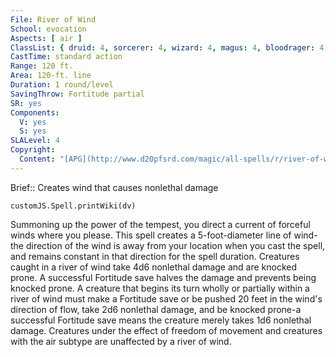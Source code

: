 ```yaml
---
File: River of Wind
School: evocation
Aspects: [ air ]
ClassList: { druid: 4, sorcerer: 4, wizard: 4, magus: 4, bloodrager: 4, occultist: 4 }
CastTime: standard action
Range: 120 ft.
Area: 120-ft. line
Duration: 1 round/level
SavingThrow: Fortitude partial
SR: yes
Components:
  V: yes
  S: yes
SLALevel: 4
Copyright:
  Content: "[APG](http://www.d20pfsrd.com/magic/all-spells/r/river-of-wind)"
---
```

Brief:: Creates wind that causes nonlethal damage

```dataviewjs
customJS.Spell.printWiki(dv)
```

Summoning up the power of the tempest, you direct a current of forceful winds where you please. This spell creates a 5-foot-diameter line of wind-the direction of the wind is away from your location when you cast the spell, and remains constant in that direction for the spell duration. Creatures caught in a river of wind take 4d6 nonlethal damage and are knocked prone. A successful Fortitude save halves the damage and prevents being knocked prone.  A creature that begins its turn wholly or partially within a river of wind must make a Fortitude save or be pushed 20 feet in the wind's direction of flow, take 2d6 nonlethal damage, and be knocked prone-a successful Fortitude save means the creature merely takes 1d6 nonlethal damage. Creatures under the effect of freedom of movement and creatures with the air subtype are unaffected by a river of wind.
